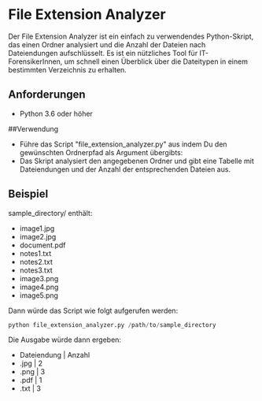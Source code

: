 # File Extension Analyzer

Der File Extension Analyzer ist ein einfach zu verwendendes Python-Skript, das einen Ordner analysiert und die Anzahl der Dateien nach Dateiendungen aufschlüsselt. Es ist ein nützliches Tool für IT-ForensikerInnen, um schnell einen Überblick über die Dateitypen in einem bestimmten Verzeichnis zu erhalten.

## Anforderungen
- Python 3.6 oder höher

##Verwendung
- Führe das Script "file_extension_analyzer.py" aus indem Du den gewünschten Ordnerpfad als Argument übergibts:
- Das Skript analysiert den angegebenen Ordner und gibt eine Tabelle mit Dateiendungen und der Anzahl der entsprechenden Dateien aus.

## Beispiel

sample_directory/ enthält:

- image1.jpg
- image2.jpg
- document.pdf
- notes1.txt
- notes2.txt
- notes3.txt
- image3.png
- image4.png
- image5.png

Dann würde das Script wie folgt aufgerufen werden: 

```python
python file_extension_analyzer.py /path/to/sample_directory
```

Die Ausgabe würde dann ergeben:
- Dateiendung | Anzahl
- .jpg        | 2
- .png        | 3
- .pdf        | 1
- .txt        | 3

